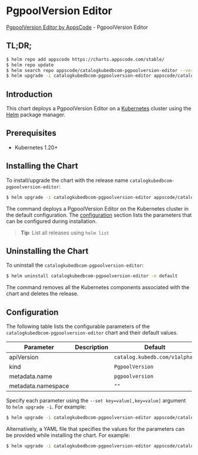 # PgpoolVersion Editor

[PgpoolVersion Editor by AppsCode](https://appscode.com) - PgpoolVersion Editor

## TL;DR;

```bash
$ helm repo add appscode https://charts.appscode.com/stable/
$ helm repo update
$ helm search repo appscode/catalogkubedbcom-pgpoolversion-editor --version=v0.18.0
$ helm upgrade -i catalogkubedbcom-pgpoolversion-editor appscode/catalogkubedbcom-pgpoolversion-editor -n default --create-namespace --version=v0.18.0
```

## Introduction

This chart deploys a PgpoolVersion Editor on a [Kubernetes](http://kubernetes.io) cluster using the [Helm](https://helm.sh) package manager.

## Prerequisites

- Kubernetes 1.20+

## Installing the Chart

To install/upgrade the chart with the release name `catalogkubedbcom-pgpoolversion-editor`:

```bash
$ helm upgrade -i catalogkubedbcom-pgpoolversion-editor appscode/catalogkubedbcom-pgpoolversion-editor -n default --create-namespace --version=v0.18.0
```

The command deploys a PgpoolVersion Editor on the Kubernetes cluster in the default configuration. The [configuration](#configuration) section lists the parameters that can be configured during installation.

> **Tip**: List all releases using `helm list`

## Uninstalling the Chart

To uninstall the `catalogkubedbcom-pgpoolversion-editor`:

```bash
$ helm uninstall catalogkubedbcom-pgpoolversion-editor -n default
```

The command removes all the Kubernetes components associated with the chart and deletes the release.

## Configuration

The following table lists the configurable parameters of the `catalogkubedbcom-pgpoolversion-editor` chart and their default values.

|     Parameter      | Description |                 Default                  |
|--------------------|-------------|------------------------------------------|
| apiVersion         |             | <code>catalog.kubedb.com/v1alpha1</code> |
| kind               |             | <code>PgpoolVersion</code>               |
| metadata.name      |             | <code>pgpoolversion</code>               |
| metadata.namespace |             | <code>""</code>                          |


Specify each parameter using the `--set key=value[,key=value]` argument to `helm upgrade -i`. For example:

```bash
$ helm upgrade -i catalogkubedbcom-pgpoolversion-editor appscode/catalogkubedbcom-pgpoolversion-editor -n default --create-namespace --version=v0.18.0 --set apiVersion=catalog.kubedb.com/v1alpha1
```

Alternatively, a YAML file that specifies the values for the parameters can be provided while
installing the chart. For example:

```bash
$ helm upgrade -i catalogkubedbcom-pgpoolversion-editor appscode/catalogkubedbcom-pgpoolversion-editor -n default --create-namespace --version=v0.18.0 --values values.yaml
```
